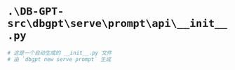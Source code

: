 # `.\DB-GPT-src\dbgpt\serve\prompt\api\__init__.py`

```py
# 这是一个自动生成的 __init__.py 文件
# 由 `dbgpt new serve prompt` 生成
```
